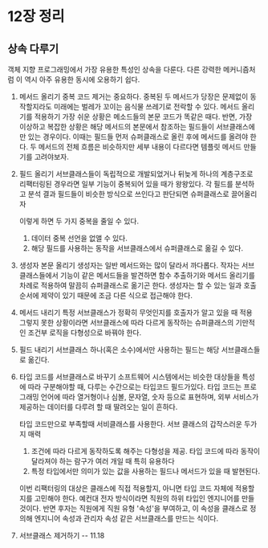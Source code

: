 # 12장 정리
## 상속 다루기
   객체 지향 프로그래밍에서 가장 유용한 특성인 상속을 다룬다. 
   다른 강력한 메커니즘처럼 이 역시 아주 유용한 동시에 오용하기 쉽다.

1. 메서드 올리기
   중복 코드 제거는 중요하다. 
   중복된 두 메서드가 당장은 문제없이 동작할지라도 미래에는 벌레가 꼬이는 음식물 쓰레기로 전락할 수 있다.
   메서드 올리기를 적용하기 가장 쉬운 상황은 메소드들의 본문 코드가 똑같은 때다.
   반면, 가장 이상하고 복잡한 상황은 해당 메서드의 본문에서 참조하는 필드들이 서브클래스에만 있는 경우이다.
   이때는 필드들 먼저 슈퍼클래스로 올린 후에 메서드를 올려야 한다.
   두 메서드의 전체 흐름은 비슷하지만 세부 내용이 다르다면 템플릿 메서드 만들기를 고려야보자.

2. 필드 올리기
   서브클래스들이 독립적으로 개발되었거나 뒤늦게 하나의 계층구조로 리팩터링된 경우라면 일부 기능이 중복되어 있을 때가 왕왕있다.
   각 필드를 분석하고 분석 결과 필드들이 비슷한 방식으로 쓰인다고 판단되면 슈퍼클래스로 끌어올리자
   
   이렇게 하면 두 가지 중복을 줄일 수 있다.
   1. 데이터 중복 선언을 없앨 수 있다.
   2. 해당 필드를 사용하는 동작을 서브클래스에서 슈퍼클래스로 옮길 수 있다.

3. 생성자 본문 올리기
   생성자는 일반 메서드와는 많이 달라서 까다롭다.
   작자는 서브클래스들에서 기능이 같은 메서드들을 발견하면 함수 추출하기와 메서드 올리기를 차례로 적용하여 말끔히 슈퍼클래스로 옮기곤 한다.
   생성자는 할 수 있는 일과 호출 순서에 제약이 있기 때문에 조금 다른 식으로 접근해야 한다.

4. 메서드 내리기
   특정 서브클래스가 정확히 무엇인지를 호출자가 알고 있을 때 적용
   그렇지 못한 상황이라면 서브클래스에 따라 다르게 동작하는 슈퍼클래스의 기만적인 조건부 로직을 다형성으로 바꿔야 한다.

5. 필드 내리기
   서브클래스 하나(혹은 소수)에서만 사용하는 필드는 해당 서브클래스들로 옮긴다.

6. 타입 코드를 서브클래스로 바꾸기
   소프트웨어 시스템에서는 비슷한 대상들을 특성에 따라 구분해야할 때, 다루는 수간으로는 타입코드 필드가있다.
   타입 코드는 프로그래밍 언어에 따라 열거형이나 심볼, 문자열, 숫자 등으로 표현하며, 외부 서비스가 제공하는 데이터를 다루려 할 때 딸려오는 일이 흔하다.
   
   타입 코드만으로 부족할때 서비클래스를 사용한다. 서브 클래스의 갑작스러운 두가지 매력
   1. 조건에 따라 다르게 동작하도록 해주는 다형성을 제공.
      타입 코드에 따라 동작이 달라져야 하는 람구가 여러 개일 때 특히 유용하다
   2. 특정 타입에서만 의미가 있는 값을 사용하는 필드나 메서드가 있을 때 발현된다.

   이번 리팩터링의 대상은 클래스에 직접 적용할지, 아니면 타입 코드 자체에 적용할지를 고민해야 한다.
   예컨대 전자 방식이라면 직원의 하위 타입인 엔지니어를 만들것이다. 반면 후자는 직원에게 직원 유형 '속성'을 부여하고,
   이 속성을 클래스로 정의해 엔지니어 속성과 관리자 속성 같은 서브클래스를 만드는 식이다.

7. 서브클래스 제거하기
   -- 11.18
